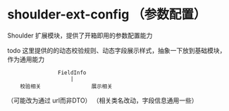 # shoulder-ext-config （参数配置）

Shoulder 扩展模块，提供了开箱即用的参数配置能力

todo 这里提供的的动态校验规则、动态字段展示样式，抽象一下放到基础模块，作为通用能力

                    FieldInfo
                        |
        校验相关                展示相关

（可能改为通过 url而非DTO） （相关类名改动，字段信息通用一些）
